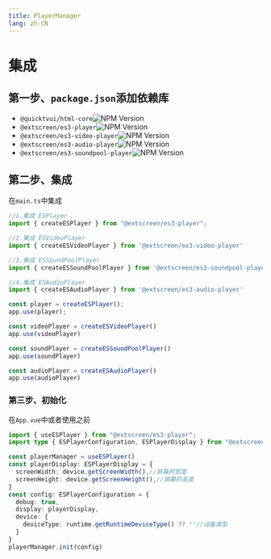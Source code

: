 ```yaml
---
title: PlayerManager
lang: zh-CN
---
```


# 集成

## 第一步、`package.json`添加依赖库

* `@quicktvui/html-core`![NPM Version](https://img.shields.io/npm/v/@quicktvui/html-core)
* `@extscreen/es3-player`![NPM Version](https://img.shields.io/npm/v/@extscreen/es3-player)
* `@extscreen/es3-video-player`![NPM Version](https://img.shields.io/npm/v/@extscreen/es3-video-player)
* `@extscreen/es3-audio-player`![NPM Version](https://img.shields.io/npm/v/@extscreen/es3-audio-player)
* `@extscreen/es3-soundpool-player`![NPM Version](https://img.shields.io/npm/v/@extscreen/es3-soundpool-player)

## 第二步、集成

在`main.ts`中集成

```ts
//1.集成 ESPlayer
import { createESPlayer } from "@extscreen/es3-player";

//2.集成 ESVideoPlayer
import { createESVideoPlayer } from '@extscreen/es3-video-player'

//3.集成 ESSoundPoolPlayer
import { createESSoundPoolPlayer } from '@extscreen/es3-soundpool-player'

//4.集成 ESAudioPlayer
import { createESAudioPlayer } from '@extscreen/es3-audio-player'

const player = createESPlayer();
app.use(player);

const videoPlayer = createESVideoPlayer()
app.use(videoPlayer)

const soundPlayer = createESSoundPoolPlayer()
app.use(soundPlayer)

const audioPlayer = createESAudioPlayer()
app.use(audioPlayer)
```

### 第三步、初始化

在`App.vue`中或者使用之前

```ts
import { useESPlayer } from "@extscreen/es3-player";
import type { ESPlayerConfiguration, ESPlayerDisplay } from "@extscreen/es3-player";

const playerManager = useESPlayer()
const playerDisplay: ESPlayerDisplay = {
  screenWidth: device.getScreenWidth(),//屏幕的宽度
  screenHeight: device.getScreenHeight(),//屏幕的高度
}
const config: ESPlayerConfiguration = {
  debug: true,
  display: playerDisplay,
  device: {
    deviceType: runtime.getRuntimeDeviceType() ?? ''//设备类型
  }
}
playerManager.init(config)
```
